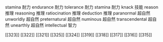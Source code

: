 




stamina 耐力
endurance 耐力
tolerance 耐力
stamina 耐力
knack 技能
reason 推理
reasoning 推理
ratiocination 推理
deduction 推理
paranormal 超自然
unworldly 超自然
preternatural 超自然
numinous 超自然
transcendental 超自然
unearthly 超自然
intellectual 智力

[[323]]
[[322]]
[[321]]
[[325]]
[[324]]
[[319]]
[[318]]
[[317]]
[[316]]
[[315]]